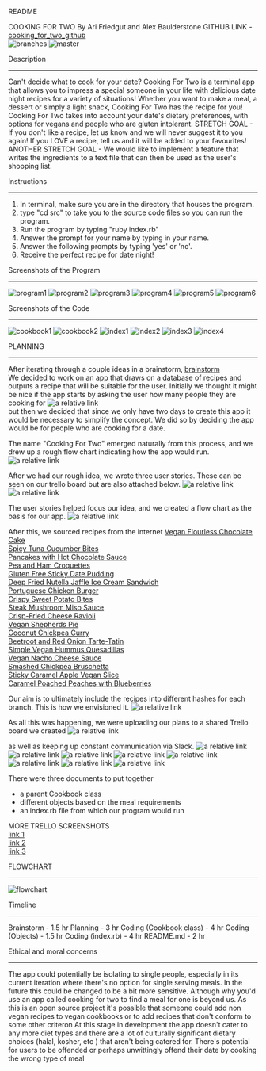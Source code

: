 README

COOKING FOR TWO
By Ari Friedgut and Alex Baulderstone
GITHUB LINK - [cooking_for_two_github](https://github.com/fxbip/cooking_for_two)  
![branches](docs/branches.png)
![master](docs/master.png)

Description
****************************
Can't decide what to cook for your date?
Cooking For Two is a terminal app that allows you to impress a special someone in your life with delicious date night recipes for a variety of situations! Whether you want to make a meal, a dessert or simply a light snack, Cooking For Two has the recipe for you!
Cooking For Two takes into account your date's dietary preferences, with options for vegans and people who are gluten intolerant.
STRETCH GOAL -
If you don't like a recipe, let us know and we will never suggest it to you again! If you LOVE a recipe, tell us and it will be added to your favourites!
ANOTHER STRETCH GOAL - 
We would like to implement a feature that writes the ingredients to a text file that can then be used as the user's shopping list.

Instructions
****************************
1. In terminal, make sure you are in the directory that houses the program.
2. type "cd src" to take you to the source code files so you can run the program.
3. Run the program by typing "ruby index.rb"
4. Answer the prompt for your name by typing in your name.
5. Answer the following prompts by typing 'yes' or 'no'.
6. Receive the perfect recipe for date night!

Screenshots of the Program
****************************
![program1](docs/program1.png)
![program2](docs/program2.png)
![program3](docs/program3.png)
![program4](docs/program4.png)
![program5](docs/program5.png)
![program6](docs/program6.png)

Screenshots of the Code
****************************
![cookbook1](docs/cookbook_class1.png)
![cookbook2](docs/cookbook_class2.png)
![index1](docs/index1.png)
![index2](docs/index2.png)
![index3](docs/index3.png)
![index4](docs/index4.png)

PLANNING
****************************

After iterating through a couple ideas in a brainstorm,
[brainstorm](docs/brainstorm.jpg)  
We decided to work on an app that draws on a database of recipes and outputs a recipe that will be suitable for the user.
Initially we thought it might be nice if the app starts by asking the user how many people they are cooking for
![a relative link](docs/how_many_people.jpg)  
but then we decided that since we only have two days to create this app it would be necessary to simplify the concept. We did so by deciding the app would be for people who are cooking for a date.

The name "Cooking For Two" emerged naturally from this process, and we drew up a rough flow chart indicating how the app would run.
![a relative link](docs/prelim_chart.jpg)

After we had our rough idea, we wrote three user stories. These can be seen on our trello board but are also attached below.
![a relative link](docs/user_stories_1.jpg)
![a relative link](docs/user_stories_2.jpg)

The user stories helped focus our idea, and we created a flow chart as the basis for our app.
![a relative link](docs/flow_chart.jpg)

After this, we sourced recipes from the internet
[Vegan Flourless Chocolate Cake](https://www.mydarlingvegan.com/vegan-flourless-chocolate-cake/)  
[Spicy Tuna Cucumber Bites](https://paleoleap.com/spicy-tuna-cucumber-bites/)  
[Pancakes with Hot Chocolate Sauce](https://www.delicious.com.au/recipes/pancakes-hot-chocolate-sauce/308b48fc-38e5-40ad-8de4-689309f80315?current_section=recipes)  
[Pea and Ham Croquettes](https://www.delicious.com.au/recipes/pea-ham-croquettes-fiery-aioli/37b88a9b-94a5-45fb-9b75-17f5c7459ef7?current_section=recipes&r=recipes/collections/70recipesforaromanticdatenightathome)  
[Gluten Free Sticky Date Pudding](https://www.stayathomemum.com.au/recipes/gluten-free-sticky-date-pudding/)  
[Deep Fried Nutella Jaffle Ice Cream Sandwich](https://www.delicious.com.au/recipes/deep-fried-nutella-jaffle-ice-cream-sandwich/9599620b-6b11-421a-8d41-2d02dbb0f04b)  
[Portuguese Chicken Burger](https://www.delicious.com.au/recipes/portuguese-chicken-burger/2e78ba2a-2ff8-41f8-9aa6-6bc2938bc481)  
[Crispy Sweet Potato Bites](https://www.delicious.com.au/recipes/crispy-sweet-potato-paleo-nachos/21bfb87e-899d-4dc8-914c-39cf0e32a345)  
[Steak Mushroom Miso Sauce](https://www.delicious.com.au/recipes/steak-mushroom-miso-sauce/55fdf112-af32-4e95-a13f-80b3220ed9e5?current_section=recipes)  
[Crisp-Fried Cheese Ravioli](https://www.delicious.com.au/recipes/crisp-fried-cheese-ravioli/2090fe76-9b7b-4095-89bc-8ea0d8b5c751?current_section=recipes)  
[Vegan Shepherds Pie](https://jessicainthekitchen.com/vegan-shepherds-pie-gluten-free/)  
[Coconut Chickpea Curry](https://jessicainthekitchen.com/coconut-chickpea-curry-recipe/)  
[Beetroot and Red Onion Tarte-Tatin](https://www.bbcgoodfood.com/recipes/beetroot-red-onion-tarte-tatin)  
[Simple Vegan Hummus Quesadillas](https://www.thissavoryvegan.com/simple-vegan-hummus-quesadillas/)  
[Vegan Nacho Cheese Sauce](https://happyhealthymama.com/vegan-nacho-cheese-sauce.html)  
[Smashed Chickpea Bruschetta](https://www.taste.com.au/recipes/smashed-chickpea-bruschetta/modwcwx4)  
[Sticky Caramel Apple Vegan Slice](https://www.taste.com.au/recipes/sticky-caramel-apple-vegan-slice/)  
[Caramel Poached Peaches with Blueberries](https://www.bbcgoodfood.com/recipes/2120/caramel-poached-peaches-with-blueberries)  

Our aim is to ultimately include the recipes into different hashes for each branch. This is how we envisioned it.
![a relative link](docs/hash_recipes.jpg)

As all this was happening, we were uploading our plans to a shared Trello board we created
![a relative link](docs/trello.jpg)

as well as keeping up constant communication via Slack.
![a relative link](docs/slack_1.jpg)
![a relative link](docs/slack_2.jpg)
![a relative link](docs/slack_3.jpg)
![a relative link](docs/slack_4.jpg)
![a relative link](docs/slack_5.jpg)
![a relative link](docs/slack_6.jpg)
![a relative link](docs/slack_7.jpg)
![a relative link](docs/slack_8.jpg)

There were three documents to put together
- a parent Cookbook class
- different objects based on the meal requirements
- an index.rb file from which our program would run

MORE TRELLO SCREENSHOTS  
[link 1](docs/trello_1.jpg)  
[link 2](docs/trello_2.jpg)  
[link 3](docs/trello_3.jpg)  

FLOWCHART
****************************
![flowchart](docs/cooking_for_two.jpg)

Timeline
****************************
Brainstorm - 1.5 hr
Planning - 3 hr
Coding (Cookbook class) - 4 hr
Coding (Objects) - 1.5 hr
Coding (index.rb) - 4 hr
README.md - 2 hr

Ethical and moral concerns
****************************
The app could potentially be isolating to single people, especially in its current iteration where there's no option for single serving meals. In the future this could be changed to be a bit more sensitive. Although why you'd use an app called cooking for two to find a meal for one is beyond us. 
As this is an open source project it's possible that someone could add non vegan recipes to vegan cookbooks or to add recipes that don't conform to some other criteron 
At this stage in development the app doesn't cater to any more diet types and there are a lot of culturally significant dietary choices (halal, kosher, etc ) that aren't being catered for. There's potential for users to be offended or perhaps unwittingly offend their date by cooking the wrong type of meal 